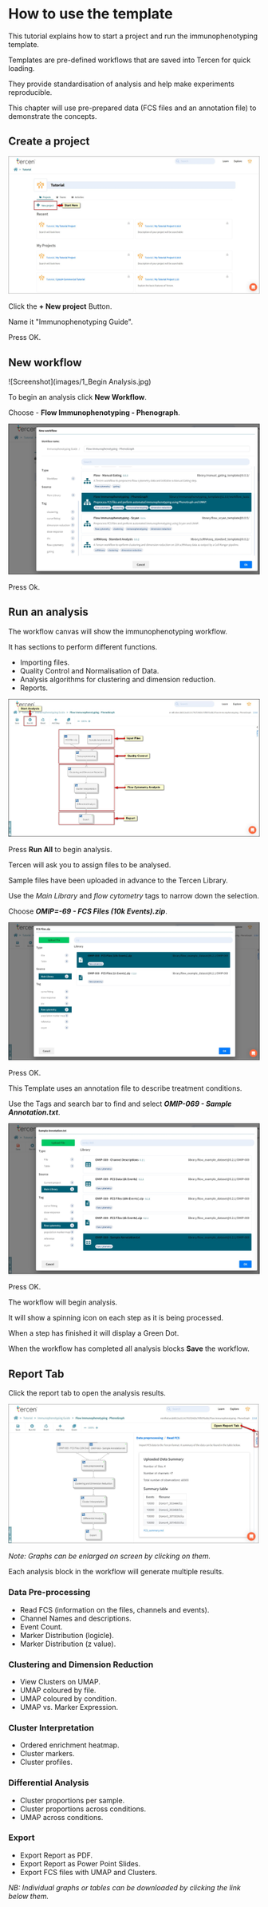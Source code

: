 # How to use the template

This tutorial explains how to start a project and run the immunophenotyping template.

Templates are pre-defined workflows that are saved into Tercen for quick loading.

They provide standardisation of analysis and help make experiments reproducible.

This chapter will use pre-prepared data (FCS files and an annotation file) to demonstrate the concepts.

## Create a project

![Screenshot](images/1_New_Project.jpg)

Click the **+ New project** Button.

Name it "Immunophenotyping Guide".

Press OK.

## New workflow

![Screenshot](images/1_Begin Analysis.jpg)

To begin an analysis click **New Workflow**.

Choose - **Flow Immunophenotyping - Phenograph**.

![Screenshot](images/1_choose_template.jpg)

Press Ok.

## Run an analysis

The workflow canvas will show the immunophenotyping workflow.

It has sections to perform different functions.

- Importing files.
- Quality Control and Normalisation of Data.
- Analysis algorithms for clustering and dimension reduction.
- Reports.

![Screenshot](images/1_workflow.jpg)

Press **Run All** to begin analysis.

Tercen will ask you to assign files to be analysed.

Sample files have been uploaded in advance to the Tercen Library.

Use the *Main Library* and *flow cytometry* tags to narrow down the selection.

Choose ***OMIP=-69 - FCS Files (10k Events).zip***.

![Screenshot](images/1_fcs_files.jpg)

Press OK.

This Template uses an annotation file to describe treatment conditions.

Use the Tags and search bar to find and select ***OMIP-069 - Sample Annotation.txt***.

![Screenshot](images/1_annotation.jpg)

Press OK.

The workflow will begin analysis.

It will show a spinning icon on each step as it is being processed.

When a step has finished it will display a Green Dot.

When the workflow has completed all analysis blocks **Save** the workflow.

## Report Tab

Click the report tab to open the analysis results.

![Screenshot](images/1_report_tab.jpg)

*Note: Graphs can be enlarged on screen by clicking on them.*

Each analysis block in the workflow will generate multiple results.

### Data Pre-processing

- Read FCS (information on the files, channels and events).
- Channel Names and descriptions.
- Event Count.
- Marker Distribution (logicle).
- Marker Distribution (z value).

### Clustering and Dimension Reduction

- View Clusters on UMAP.
- UMAP coloured by file.
- UMAP coloured by condition.
- UMAP vs. Marker Expression.

### Cluster Interpretation

- Ordered enrichment heatmap.
- Cluster markers.
- Cluster profiles.

### Differential Analysis

- Cluster proportions per sample.
- Cluster proportions across conditions.
- UMAP across conditions.

### Export

- Export Report as PDF.
- Export Report as Power Point Slides.
- Export FCS files with UMAP and Clusters.

*NB: Individual graphs or tables can be downloaded by clicking the link below them.*
